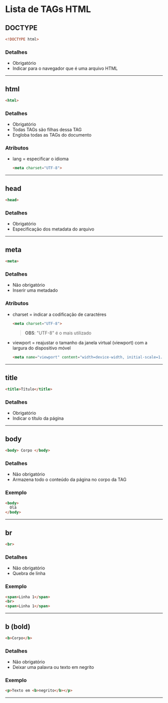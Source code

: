# Lista de TAGs HTML

## DOCTYPE

```html
<!DOCTYPE html>
```

### Detalhes

* Obrigatório
* Indicar para o navegador que é uma arquivo HTML

---

## html

```html
<html>
```

### Detalhes

* Obrigatório
* Todas TAGs são filhas dessa TAG
* Engloba todas as TAGs do documento

### Atributos

* lang = especificar o idioma

  ```html
  <meta charset="UTF-8">
  ```

---

## head

```html
<head>
```

### Detalhes

* Obrigatório
* Especificação dos metadata do arquivo

---

## meta

```html
<meta>
```

### Detalhes

* Não obrigatório
* Inserir uma metadado

### Atributos

* charset =  indicar a codificação de caractéres
  
  ```html
  <meta charset="UTF-8">
  ```
  
  > **OBS**: "UTF-8" é o mais utilizado

* viewport =  reajustar o tamanho da janela virtual (viewport) com a largura do dispositivo móvel
  
  ```html
  <meta name="viewport" content="width=device-width, initial-scale=1.0">
  ```

---

## title

```html
<title>Título</title>
```

### Detalhes

* Obrigatório
* Indicar o título da página

---

## body

```html
<body> Corpo </body>
```

### Detalhes

* Não obrigatório
* Armazena todo o conteúdo da página no corpo da TAG

### Exemplo

```html
<body>
  Olá
</body>
```

---

## br

```html
<br>
```

### Detalhes

* Não obrigatório
* Quebra de linha

### Exemplo

```html
<span>Linha 1</span>
<br>
<span>Linha 1</span>
```

---


## b (bold)

```html
<b>Corpo</b>
```

### Detalhes

* Não obrigatório
* Deixar uma palavra ou texto em negrito

### Exemplo

```html
<p>Texto em <b>negrito</b></p> 
```

---
